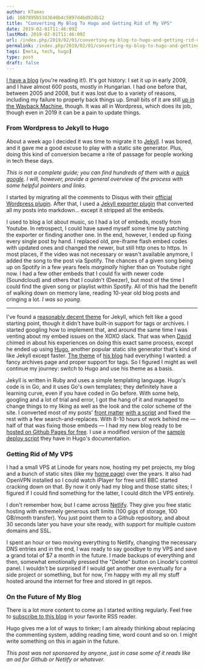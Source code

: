 ```yaml
---
author: KTamas
id: 1687895b53d3646b4c5897d4bd92db12
title: "Converting My Blog To Hugo and Getting Rid of My VPS"
date: 2019-02-01T11:46:09Z
lastMod: 2019-02-01T11:46:09Z
url: /index.php/2019/02/01/converting-my-blog-to-hugo-and-getting-rid-of-my-vps/
permalink: /index.php/2019/02/01/converting-my-blog-to-hugo-and-getting-rid-of-my-vps/
tags: [meta, tech, hugo]
type: post
draft: false
---
```

[I have a blog](https://blog.ktamas.com) (you're reading it!). It's got history: I set it up in early 2009, and I have almost 600 posts, mostly in Hungarian. I had one before that, between 2005 and 2008, but it was lost due to a variety of reasons, including my failure to properly back things up. Small bits of it are still [up in the Wayback Machine](http://web.archive.org/web/20070208165650/http://blog.ktamas.com/), though. It was all in Wordpress, which does its job, though even in 2019 it can be a pain to update things.

### From Wordpress to Jekyll to Hugo

About a week ago I decided it was time to migrate it to [Jekyll](https://jekyllrb.com/). I was bored, and it gave me a good excuse to play with a static site generator. Plus, doing this kind of conversion became a rite of passage for people working in tech these days.

*This is not a complete guide; you can find hundreds of them with a [quick google](https://www.google.com/search?q=convert+wordpress+to+jekyll). I will, however, provide a general overview of the process with some helpful pointers and links.*

I started by migrating all the comments to Disqus with their [official Wordpress plugin](https://wordpress.org/plugins/disqus-comment-system/). After that, I used a [Jekyll exporter plugin](https://wordpress.org/plugins/jekyll-exporter/) that converted all my posts into markdown... except it stripped all the embeds.

I used to blog a lot about music, so I had a lot of embeds, mostly from Youtube. In retrospect, I could have saved myself some time by patching the exporter or finding another one. In the end, however, I ended up fixing every single post by hand. I replaced old, pre-iframe flash embed codes with updated ones and changed the newer, but still http ones to https. In most places, if the video was not necessary or wasn't available anymore, I added the song to the post via Spotify. The chances of a given song being up on Spotify in a few years feels *marginally* higher than on Youtube right now. I had a few other embeds that I could fix with newer code (Soundcloud) and others that I couldn't (Deezer), but most of the time I could find the given song or playlist within Spotify. All of this had the benefit of walking down on memory lane, reading 10-year old blog posts and cringing a lot. *I was so young.*

---

I've found a [reasonably decent theme](https://github.com/vinitkumar/white-paper) for Jekyll, which felt like a good starting point, though it didn't have built-in support for tags or archives. I started googling how to implement that, and around the same time I was venting about my embed issues on the XOXO slack. That was when [David](https://twitter.com/theory) chimed in about his experiences on doing this exact same process, except he ended up using [Hugo](https://gohugo.io), another popular static site generator that's kind of like Jekyll except faster. [The theme](https://github.com/theory/justatheory/tree/master/themes/justatheory) of [his blog](https://justatheory.com) had everything I wanted: a fancy archives page and proper support for tags. So I figured I might as well continue my journey: switch to Hugo and use his theme as a basis.

Jekyll is written in Ruby and uses a simple templating language. Hugo's code is in Go, and it uses Go's own templates; they definitely have a learning curve, even if you have coded in Go before. With some help, googling and a lot of trial and error, I got the hang of it and managed to change things to my liking as well as the look and the color scheme of the site. I converted most of my posts' [front matter](https://gohugo.io/content-management/front-matter/) [with a script](https://github.com/coderzh/ConvertToHugo) and fixed the rest with a few search-and-replaces. With 8-10 hours of work behind me — half of that was fixing those embeds — I had my new blog ready to be [hosted on Github Pages for free](https://pages.github.com/). I use a modified version of the [sample deploy script](https://gohugo.io/hosting-and-deployment/hosting-on-github/#put-it-into-a-script-1) they have in Hugo's documentation. 

### Getting Rid of My VPS

I had a small VPS at Linode for years now, hosting my pet projects, my blog and a bunch of static sites (like my [home page](https://ktamas.com)) over the years. It also had OpenVPN installed so I could watch iPlayer for free until BBC started cracking down on that. By now it only had my blog and those static sites; I figured if I could find something for the latter, I could ditch the VPS entirely.

I don't remember how, but I came across [Netlify](https://netlify.com). They give you free static hosting with extremely generous soft limits (100 gigs of storage, 100 GB/month transfer). You just point them to a Github repository, and about 30 seconds later you have your site ready, with support for multiple custom domains and SSL.

I spent an hour or two moving everything to Netlify, changing the necessary DNS entries and in the end, I was ready to say goodbye to my VPS and save a grand total of $7 a month in the future. I made backups of everything and then, somewhat emotionally pressed the "Delete" button on Linode's control panel. I wouldn't be surprised if I would get another one eventually for a side project or something, but for now, I'm happy with my all my stuff hosted around the internet for free and stored in git repos.

### On the Future of My Blog

There is a lot more content to come as I started writing regularly. Feel free to [subscribe to this blog](http://feeds.feedburner.com/KTamasBlog) in your favorite RSS reader.

Hugo gives me a lot of ways to tinker; I am already thinking about replacing the commenting system, adding reading time, word count and so on. I might write something on this in again in the future.

*This post was not sponsored by anyone, just in case some of it reads like an ad for Github or Netlify or whatever.*
